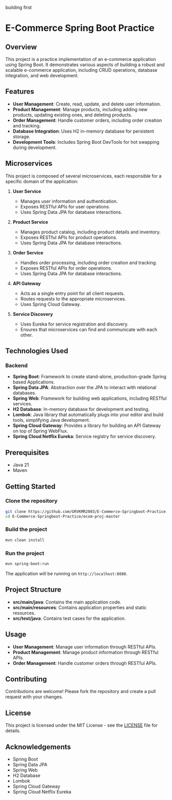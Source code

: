 building first
# E-Commerce Spring Boot Practice

## Overview
This project is a practice implementation of an e-commerce application using Spring Boot. It demonstrates various aspects of building a robust and scalable e-commerce application, including CRUD operations, database integration, and web development.

## Features
- **User Management**: Create, read, update, and delete user information.
- **Product Management**: Manage products, including adding new products, updating existing ones, and deleting products.
- **Order Management**: Handle customer orders, including order creation and tracking.
- **Database Integration**: Uses H2 in-memory database for persistent storage.
- **Development Tools**: Includes Spring Boot DevTools for hot swapping during development.

## Microservices
This project is composed of several microservices, each responsible for a specific domain of the application:

1. **User Service**
   - Manages user information and authentication.
   - Exposes RESTful APIs for user operations.
   - Uses Spring Data JPA for database interactions.

2. **Product Service**
   - Manages product catalog, including product details and inventory.
   - Exposes RESTful APIs for product operations.
   - Uses Spring Data JPA for database interactions.

3. **Order Service**
   - Handles order processing, including order creation and tracking.
   - Exposes RESTful APIs for order operations.
   - Uses Spring Data JPA for database interactions.

4. **API Gateway**
   - Acts as a single entry point for all client requests.
   - Routes requests to the appropriate microservices.
   - Uses Spring Cloud Gateway.

5. **Service Discovery**
   - Uses Eureka for service registration and discovery.
   - Ensures that microservices can find and communicate with each other.

## Technologies Used

### Backend
- **Spring Boot**: Framework to create stand-alone, production-grade Spring based Applications.
- **Spring Data JPA**: Abstraction over the JPA to interact with relational databases.
- **Spring Web**: Framework for building web applications, including RESTful services.
- **H2 Database**: In-memory database for development and testing.
- **Lombok**: Java library that automatically plugs into your editor and build tools, simplifying Java development.
- **Spring Cloud Gateway**: Provides a library for building an API Gateway on top of Spring WebFlux.
- **Spring Cloud Netflix Eureka**: Service registry for service discovery.

## Prerequisites
- Java 21
- Maven

## Getting Started

### Clone the repository
```bash
git clone https://github.com/GRVKMR2003/E-Commerce-Springboot-Practice.git
cd E-Commerce-Springboot-Practice/ecom-proj-master
```

### Build the project
```bash
mvn clean install
```

### Run the project
```bash
mvn spring-boot:run
```

The application will be running on `http://localhost:8080`.

## Project Structure
- **src/main/java**: Contains the main application code.
- **src/main/resources**: Contains application properties and static resources.
- **src/test/java**: Contains test cases for the application.

## Usage
- **User Management**: Manage user information through RESTful APIs.
- **Product Management**: Manage product information through RESTful APIs.
- **Order Management**: Handle customer orders through RESTful APIs.

## Contributing
Contributions are welcome! Please fork the repository and create a pull request with your changes.

## License
This project is licensed under the MIT License - see the [LICENSE](LICENSE) file for details.

## Acknowledgements
- Spring Boot
- Spring Data JPA
- Spring Web
- H2 Database
- Lombok
- Spring Cloud Gateway
- Spring Cloud Netflix Eureka
